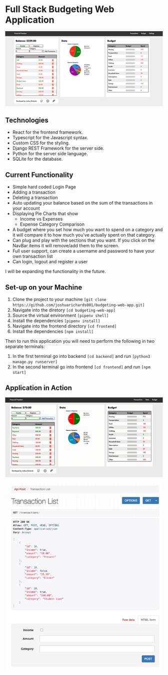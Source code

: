 # Full Stack Budgeting Web Application

![Final Pic](demo-images/dashboard.png)

## Technologies

- React for the frontend framework.
- Typescript for the Javascript syntax.
- Custom CSS for the styling.
- Django REST Framework for the server side.
- Python for the server side language.
- SQLite for the database.

## Current Functionality

- Simple hard coded Login Page
- Adding a transaction
- Deleting a transaction
- Auto updating your balance based on the sum of the transactions in your account
- Displaying Pie Charts that show
  - Income vs Expenses
  - Expense Category Comparison
- A budget where you set how much you want to spend on a category and it will compare it to how much you've actually spent on that category.
- Can plug and play with the sections that you want. If you click on the NavBar items it will remove/add them to the screen.
- Full user support, can create a username and password to have your own transaction list
- Can login, logout and register a user

I will be expanding the functionality in the future.

## Set-up on your Machine

1. Clone the project to your machine ```[git clone https://github.com/joshuarichards001/budgeting-web-app.git]```
2. Navigate into the diretory ```[cd budgeting-web-app]```
3. Source the virtual environment ```[pipenv shell]```
4. Install the dependencies ```[pipenv install]```
5. Navigate into the frontend directory ```[cd frontend]```
6. Install the dependencies ```[npm install]```

Then to run this application you will need to perform the following in two separate terminals:

1. In the first terminal go into backend ```[cd backend]``` and run ```[python3 manage.py runserver]```
2. In the second terminal go into frontend ```[cd frontend]``` and run ```[npm start]```

## Application in Action

![Full Tour](demo-images/dashboard-vid.gif)

![Django API](demo-images/api-layout.png)
